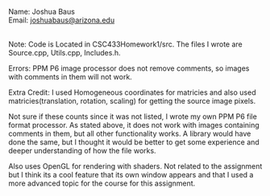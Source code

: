 Name: Joshua Baus
<br>Email: joshuabaus@arizona.edu

<br>
Note: Code is Located in CSC433Homework1/src. The files I wrote are Source.cpp, Utils.cpp, Includes.h.
<br>

Errors:
PPM P6 image processor does not remove comments, so images
with comments in them will not work.


Extra Credit:
I used Homogeneous coordinates for matricies and also used 
matricies(translation, rotation, scaling) for getting the
source image pixels.

Not sure if these counts since it was not listed, I wrote my
own PPM P6 file format processor. As stated above, it does
not work with images containing comments in them, but all
other functionality works. A library would have done the 
same, but I thought it would be better to get some 
experience and deeper understanding of how the file works.

Also uses OpenGL for rendering with shaders. Not related to the
assignment but I think its a cool feature that its own window
appears and that I used a more advanced topic for the course
for this assignment.


